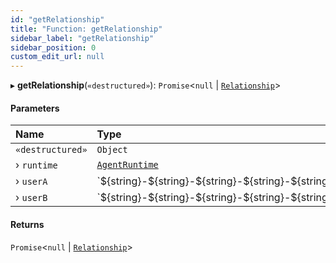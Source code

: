```yaml
---
id: "getRelationship"
title: "Function: getRelationship"
sidebar_label: "getRelationship"
sidebar_position: 0
custom_edit_url: null
---
```


▸ **getRelationship**(`«destructured»`): `Promise`\<`null` \| [`Relationship`](../interfaces/Relationship.md)\>

#### Parameters

| Name             | Type                                                       |
| :--------------- | :--------------------------------------------------------- |
| `«destructured»` | `Object`                                                   |
| › `runtime`      | [`AgentRuntime`](../classes/AgentRuntime.md)               |
| › `userA`        | \`$\{string}-$\{string}-$\{string}-$\{string}-$\{string}\` |
| › `userB`        | \`$\{string}-$\{string}-$\{string}-$\{string}-$\{string}\` |

#### Returns

`Promise`\<`null` \| [`Relationship`](../interfaces/Relationship.md)\>
